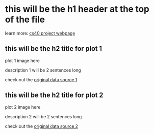 # this will be the h1 header at the top of the file
learn more: [cs40 project webpage](https://github.com/mikeizbicki/cmc-csci040/tree/2020fall/hw_02)

## this will be the h2 title for plot 1
plot 1 image here

description 1 will be 2 sentences long

check out the [original data source 1](https://google.com)

## this will be the h2 title for plot 2
plot 2 image here

description 2 will be 2 sentences long

check out the [original data source 2](https://google.com)